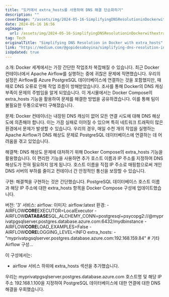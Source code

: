 ```yaml
---
title: "도커에서 extra_hosts를 사용하여 DNS 해결 단순화하기"
description: ""
coverImage: "/assets/img/2024-05-16-SimplifyingDNSResolutioninDockerwithextra_hosts_0.png"
date: 2024-05-16 16:56
ogImage:
  url: /assets/img/2024-05-16-SimplifyingDNSResolutioninDockerwithextra_hosts_0.png
tag: Tech
originalTitle: "Simplifying DNS Resolution in Docker with extra_hosts"
link: "https://medium.com/@gopidesaboyina/simplifying-dns-resolution-in-docker-with-extra-hosts-bda92e0a89e9"
isUpdated: true
---
```


소개: Docker 세계에서는 가장 간단한 작업조차 복잡해질 수 있습니다. 최근 Docker 컨테이너에서 Apache Airflow를 실행하는 중에 귀찮은 문제에 직면했습니다. 우리의 설정은 Airflow를 Azure PostgreSQL 데이터베이스에 연결하는 것을 포함했지만, 때때로 DNS 오류로 인해 작업 흐름이 방해받았습니다. 조사를 통해 Docker의 DNS 캐싱 부족이 문제의 주범임을 알게 되었습니다. 이 게시물에서는 Docker Compose의 extra_hosts 기능을 활용하여 문제를 해결한 방법을 공유하겠습니다. 이를 통해 팀이 불필요한 두통으로부터 구해졌습니다.

문제: Docker 컨테이너는 내장된 DNS 캐싱이 없어 모든 연결 시도에 대해 DNS 해상도에 의존해야 합니다. 이는 가끔 실패로 이어질 수 있으며 특히 네트워크 트래픽이 많은 환경에서 문제가 발생할 수 있습니다. 우리의 경우, 매일 수천 개의 작업을 실행하는 Apache Airflow가 DNS 해상도 문제로 PostgreSQL 데이터베이스에 연결하는 데 어려움을 겪고 있었습니다.

해결책: DNS 해상도 문제에 대처하기 위해 Docker Compose의 extra_hosts 기능을 활용했습니다. 이 편리한 기능을 사용하면 추가 호스트 이름과 IP 주소를 지정하여 DNS 해상도가 전혀 필요하지 않게 됩니다. 호스트 이름을 직접 IP 주소로 매핑함으로써 개인 DNS 서버의 부하를 줄이고 컨테이너 간 안정적인 통신을 보장할 수 있습니다.

구현: 해결책을 구현하는 것은 간단했습니다. PostgreSQL 데이터베이스 호스트 이름과 해당 IP 주소에 대한 extra_hosts 항목을 Docker Compose 구성에 업데이트했습니다.

<!-- seedividend - 사각형 -->

<ins class="adsbygoogle"
     style="display:block"
     data-ad-client="ca-pub-4877378276818686"
     data-ad-slot="1898504329"
     data-ad-format="auto"
     data-full-width-responsive="true"></ins>

<script>
     (adsbygoogle = window.adsbygoogle || []).push({});
</script>

버전: '3'
서비스:
airflow:
이미지: airflow:latest
환경: - AIRFLOW**CORE**EXECUTOR=LocalExecutor - AIRFLOW**DATABASE**SQL_ALCHEMY_CONN=postgresql+psycopg2://@myprivatpgsqlserver.postgres.database.azure.com:6432/mydbinstance - AIRFLOW**CORE**LOAD_EXAMPLES=False - AIRFLOW**CORE**LOGGING_LEVEL=INFO
extra_hosts: - "myprivatpgsqlserver.postgres.database.azure.com:192.168.159.84" # 기타 Airflow 구성...

이 구성에서는:

- airflow 서비스 하위에 extra_hosts 섹션을 추가했습니다.

우리는 myprivatpgsqlserver.postgres.database.azure.com 호스트명 및 해당 IP 주소 192.168.1.100을 지정하여 PostgreSQL 데이터베이스에 대한 연결에 대한 DNS 해결을 우회했습니다.
